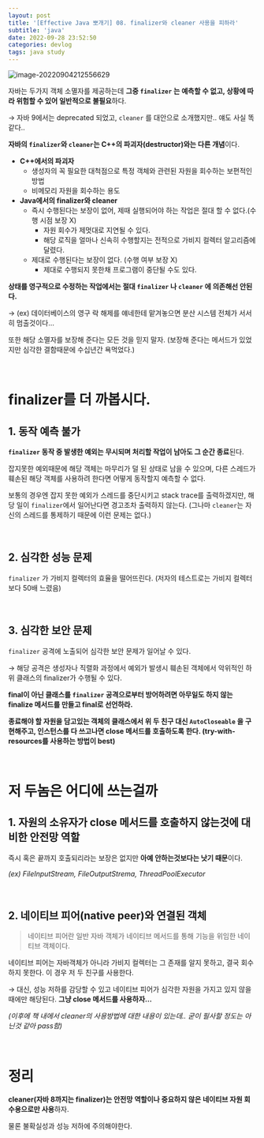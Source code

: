 ```yaml
---
layout: post
title: '[Effective Java 뽀개기] 08. finalizer와 cleaner 사용을 피하라'
subtitle: 'java'
date: 2022-09-28 23:52:50
categories: devlog
tags: java study
---
```


![image-20220904212556629](https://tva1.sinaimg.cn/large/e6c9d24egy1h5uufg0s7hj21do0ks0w4.jpg)

자바는 두가지 객체 소멸자를 제공하는데 **그중 `finalizer` 는 예측할 수 없고, 상황에 따라 위험할 수 있어 일반적으로 불필요**하다.

→ 자바 9에서는 deprecated 되었고, `cleaner` 를 대안으로 소개했지만.. 얘도 사실 똑같다..

**자바의 `finalizer`와 `cleaner`는 C++의 파괴자(destructor)와는 다른 개념**이다.

- **C++에서의 파괴자**
  - 생성자의 꼭 필요한 대척점으로 특정 객체와 관련된 자원을 회수하는 보편적인 방법
  - 비메모리 자원을 회수하는 용도
- **Java에서의 finalizer와 cleaner**
  - 즉시 수행된다는 보장이 없어, 제때 실행되어야 하는 작업은 절대 할 수 없다.(수행 시점 보장 X)
    - 자원 회수가 제멋대로 지연될 수 있다.
    - 해당 로직을 얼마나 신속히 수행할지는 전적으로 가비지 컬렉터 알고리즘에 달렸다.
  - 제대로 수행된다는 보장이 없다. (수행 여부 보장 X)
    - 제대로 수행되지 못한채 프로그램이 중단될 수도 있다.

**상태를 영구적으로 수정하는 작업에서는 절대 `finalizer` 나 `cleaner` 에 의존해선 안된다.**

→ (ex) 데이터베이스의 영구 락 해제를 얘네한테 맡겨놓으면 분산 시스템 전체가 서서히 멈출것이다…

또한 해당 소멸자를 보장해 준다는 모든 것을 믿지 말자. (보장해 준다는 메서드가 있었지만 심각한 결함때문에 수십년간 욕먹었다.)

<br/>

# finalizer를 더 까봅시다.

## 1. 동작 예측 불가

**`finalizer` 동작 중 발생한 예외는 무시되며 처리할 작업이 남아도 그 순간 종료**된다.

잡지못한 예외때문에 해당 객체는 마무리가 덜 된 상태로 남을 수 있으며, 다른 스레드가 훼손된 해당 객체를 사용하려 한다면 어떻게 동작할지 예측할 수 없다.

보통의 경우엔 잡지 못한 예외가 스레드를 중단시키고 stack trace를 출력하겠지만, 해당 일이 `finalizer`에서 일어난다면 경고조차 출력하지 않는다. (그나마 `cleaner`는 자신의 스레드를 통제하기 때문에 이런 문제는 없다.)

<br/>

## 2. 심각한 성능 문제

`finalizer` 가 가비지 컬렉터의 효율을 떨어뜨린다. (저자의 테스트로는 가비지 컬렉터보다 50배 느렸음)

<br/>

## 3. 심각한 보안 문제

`finalizer` 공격에 노출되어 심각한 보안 문제가 일어날 수 있다.

→ 해당 공격은 생성자나 직렬화 과정에서 예외가 발생시 훼손된 객체에서 악위적인 하위 클래스의 finalizer가 수행될 수 있다.

**final이 아닌 클래스를 `finalizer` 공격으로부터 방어하려면 아무일도 하지 않는 finalize 메서드를 만들고 final로 선언하라.**

**종료해야 할 자원을 담고있는 객체의 클래스에서 위 두 친구 대신 `AutoCloseable` 을 구현해주고, 인스턴스를 다 쓰고나면 close 메서드를 호출하도록 한다. (try-with-resources를 사용하는 방법이 best)**

<br/>

# 저 두놈은 어디에 쓰는걸까

## 1. 자원의 소유자가 close 메서드를 호출하지 않는것에 대비한 안전망 역할

즉시 혹은 끝까지 호출되리라는 보장은 없지만 **아예 안하는것보다는 낫기 때문**이다.

_(ex) FileInputStream, FileOutputStrema, ThreadPoolExecutor_

<br/>

## 2. 네이티브 피어(native peer)와 연결된 객체

> 네이티브 피어란 일반 자바 객체가 네이티브 메서드를 통해 기능을 위임한 네이티브 객체이다.

네이티브 피어는 자바객체가 아니라 가비지 컬렉터는 그 존재를 알지 못하고, 결국 회수하지 못한다. 이 경우 저 두 친구를 사용한다.

→ 대신, 성능 저하를 감당할 수 있고 네이티브 피어가 심각한 자원을 가지고 있지 않을 때에만 해당된다. **그냥 close 메서드를 사용하자…**

_(이후에 책 내에서 cleaner의 사용방법에 대한 내용이 있는데.. 굳이 필사할 정도는 아닌것 같아 pass함)_

<br/>

# 정리

**cleaner(자바 8까지는 finalizer)는 안전망 역할이나 중요하지 않은 네이티브 자원 회수용으로만 사용**하자.

물론 불확실성과 성능 저하에 주의해야한다.
